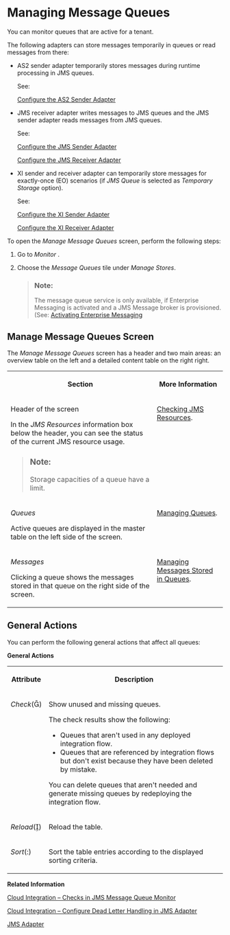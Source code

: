 <!-- loiocdcce24f484a41c08ab46d12ab666451 -->

<link rel="stylesheet" type="text/css" href="../css/sap-icons.css"/>

# Managing Message Queues

You can monitor queues that are active for a tenant.

The following adapters can store messages temporarily in queues or read messages from there:

-   AS2 sender adapter temporarily stores messages during runtime processing in JMS queues.

    See:

    [Configure the AS2 Sender Adapter](../Development/configure-the-as2-sender-adapter-5d7ee17.md)

-   JMS receiver adapter writes messages to JMS queues and the JMS sender adapter reads messages from JMS queues.

    See:

    [Configure the JMS Sender Adapter](../Development/configure-the-jms-sender-adapter-161791b.md)

    [Configure the JMS Receiver Adapter](../Development/configure-the-jms-receiver-adapter-79edc04.md)

-   XI sender and receiver adapter can temporarily store messages for exactly-once \(EO\) scenarios \(if *JMS Queue* is selected as *Temporary Storage* option\).

    See:

    [Configure the XI Sender Adapter](../Development/configure-the-xi-sender-adapter-41a1a57.md)

    [Configure the XI Receiver Adapter](../Development/configure-the-xi-receiver-adapter-5d2670f.md)


To open the *Manage Message Queues* screen, perform the following steps:

1.  Go to *Monitor* .

2.  Choose the *Message Queues* tile under *Manage Stores*.

    > ### Note:  
    > The message queue service is only available, if Enterprise Messaging is activated and a JMS Message broker is provisioned. \(See: [Activating Enterprise Messaging](activating-enterprise-messaging-a74cddc.md)




<a name="loiocdcce24f484a41c08ab46d12ab666451__section_jjd_hbl_2yb"/>

## Manage Message Queues Screen

The *Manage Message Queues* screen has a header and two main areas: an overview table on the left and a detailed content table on the right right.


<table>
<tr>
<th valign="top">

Section



</th>
<th valign="top">

More Information



</th>
</tr>
<tr>
<td valign="top">

Header of the screen

In the *JMS Resources* information box below the header, you can see the status of the current JMS resource usage.

> ### Note:  
> Storage capacities of a queue have a limit.



</td>
<td valign="top">

[Checking JMS Resources](checking-jms-resources-6a9c030.md).



</td>
</tr>
<tr>
<td valign="top">

*Queues*

Active queues are displayed in the master table on the left side of the screen.



</td>
<td valign="top">

[Managing Queues](managing-queues-f116962.md).



</td>
</tr>
<tr>
<td valign="top">

*Messages*

Clicking a queue shows the messages stored in that queue on the right side of the screen.



</td>
<td valign="top">

[Managing Messages Stored in Queues](managing-messages-stored-in-queues-6733197.md).



</td>
</tr>
</table>



<a name="loiocdcce24f484a41c08ab46d12ab666451__section_b4m_fbl_2yb"/>

## General Actions

You can perform the following general actions that affect all queues:

**General Actions**


<table>
<tr>
<th valign="top">

Attribute



</th>
<th valign="top">

Description



</th>
</tr>
<tr>
<td valign="top">

*Check*\(<span class="SAP-icons"></span>\)



</td>
<td valign="top">

Show unused and missing queues.

The check results show the following:

-   Queues that aren't used in any deployed integration flow.
-   Queues that are referenced by integration flows but don't exist because they have been deleted by mistake.

You can delete queues that aren't needed and generate missing queues by redeploying the integration flow.



</td>
</tr>
<tr>
<td valign="top">

*Reload*\(<span class="SAP-icons"></span>\)



</td>
<td valign="top">

Reload the table.



</td>
</tr>
<tr>
<td valign="top">

*Sort*\(<span class="SAP-icons"></span>\)



</td>
<td valign="top">

Sort the table entries according to the displayed sorting criteria.



</td>
</tr>
</table>

**Related Information**  


[Cloud Integration – Checks in JMS Message Queue Monitor](https://blogs.sap.com/2017/10/04/cloud-integration-checks-in-jms-message-queue-monitor/)

[Cloud Integration – Configure Dead Letter Handling in JMS Adapter](https://blogs.sap.com/2017/07/17/cloud-integration-configure-dead-letter-handling-in-jms-adapter/)

[JMS Adapter](../Development/jms-adapter-0993f2a.md "You configure the JMS adapter to enable asynchronous messaging using message queues.")

 <?sap-ot O2O class="- topic/link " href="63a96540c8494b578ec657bdfa5be6b8.xml" text="" desc="" xtrc="link:4" xtrf="file:/home/builder/src/dita-all/cvv1690968981196/loio3268cb35959d4b368fb49de861bfe8a1_en-US/src/content/localization/en-us/cdcce24f484a41c08ab46d12ab666451.xml" ?> 

 <?sap-ot O2O class="- topic/link " href="3208eda405674b8b8f14c4e2bfdf22ee.xml" text="" desc="" xtrc="link:5" xtrf="file:/home/builder/src/dita-all/cvv1690968981196/loio3268cb35959d4b368fb49de861bfe8a1_en-US/src/content/localization/en-us/cdcce24f484a41c08ab46d12ab666451.xml" ?> 

